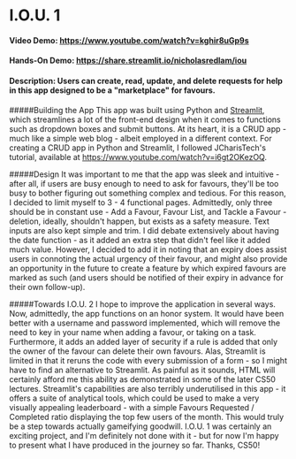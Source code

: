 # I.O.U. 1
#### Video Demo:  https://www.youtube.com/watch?v=kghir8uGp9s
#### Hands-On Demo: https://share.streamlit.io/nicholasredlam/iou
#### Description: Users can create, read, update, and delete requests for help in this app designed to be a "marketplace" for favours.

#####Building the App
This app was built using Python and [Streamlit](https://streamlit.io/), which streamlines a lot of the front-end design when it comes to functions such as dropdown boxes and submit buttons.
At its heart, it is a CRUD app - much like a simple web blog - albeit employed in a different context. For creating a CRUD app in Python and Streamlit, I followed JCharisTech's tutorial,
available at https://www.youtube.com/watch?v=i6gt2OKezOQ.

#####Design
It was important to me that the app was sleek and intuitive - after all, if users are busy enough to need to ask for favours, they'll be too busy to bother figuring out something complex and tedious.
For this reason, I decided to limit myself to 3 - 4 functional pages. Admittedly, only three should be in constant use - Add a Favour, Favour List, and Tackle a Favour - deletion, ideally, shouldn't happen, but exists as a safety measure.
Text inputs are also kept simple and trim. I did debate extensively about having the date function - as it added an extra step that didn't feel like it added much value. However, I decided to add it in noting that an expiry does assist users in connoting the actual urgency of their favour, and might also provide an opportunity in the future to create a feature by which expired favours are marked as such (and users should be notified of their expiry in advance for their own follow-up).

#####Towards I.O.U. 2
I hope to improve the application in several ways.
Now, admittedly, the app functions on an honor system. It would have been better with a username and password implemented, which will remove the need to key in your name when adding a favour, or taking on a task. Furthermore, it adds an added layer of security if a rule is added that only the owner of the favour can delete their own favours.
Alas, Streamlit is limited in that it reruns the code with every submission of a form - so I might have to find an alternative to Streamlit. As painful as it sounds, HTML will certainly afford me this ability as demonstrated in some of the later CS50 lectures.
Streamlit's capabilities are also terribly underutilised in this app - it offers a suite of analytical tools, which could be used to make a very visually appealing leaderboard - with a simple Favours Requested / Completed ratio displaying the top few users of the month.
This would truly be a step towards actually gameifying goodwill.
I.O.U. 1 was certainly an exciting project, and I'm definitely not done with it - but for now I'm happy to present what I have produced in the journey so far.
Thanks, CS50!